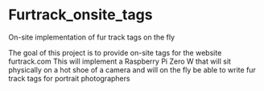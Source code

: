 # Furtrack_onsite_tags
On-site implementation of fur track tags on the fly

The goal of this project is to provide on-site tags for the website furtrack.com This will implement a Raspberry Pi Zero W that will sit physically on a hot shoe of a camera and will on the fly be able to write fur track tags for portrait photographers

